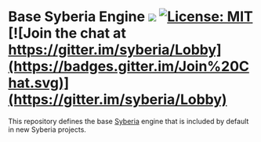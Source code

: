 # Base Syberia Engine <a href="https://travis-ci.org/syberia/base.sy"><img src="https://img.shields.io/travis/syberia/base.sy.svg"></a> [![License: MIT](https://img.shields.io/badge/License-MIT-yellow.svg)](https://github.com/syberia/syberia/blob/master/LICENSE) [![Join the chat at https://gitter.im/syberia/Lobby](https://badges.gitter.im/Join%20Chat.svg)](https://gitter.im/syberia/Lobby) 

This repository defines the base [Syberia](https://github.com/syberia/syberia) engine 
that is included by default in new Syberia projects.
